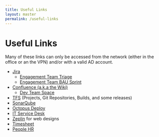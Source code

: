 ```yaml
---
title: Useful Links
layout: master
permalink: /useful-links 
---
```


# Useful Links

Many of these links can only be accessed from the network (either in the office or an the VPN) and/or with a valid AD account.

- [Jira](http://jira.theautonetwork.net)
    - [Engagement Team Triage](http://jira.theautonetwork.net/secure/RapidBoard.jspa?rapidView=118)
    - [Engagement Team BAU Sprint](http://jira.theautonetwork.net/secure/RapidBoard.jspa?rapidView=119)
- [Confluence (a.k.a the Wiki)](http://wiki.theautonetwork.net/dashboard.action#all-updates)
    - [Dev Team Space](http://wiki.theautonetwork.net/display/DT/Development+Team+Home)
- [TFS](http://tfs.theautonetwork.net:8080/tfs/DefaultCollection/_projects) (Projects, Git Repositories, Builds, and some releases)
- [SonarQube](http://tfs.theautonetwork.net:9000/projects?sort=-analysis_date)
- [Octopus Deploy](http://octopus.theautonetwork.net/app#/)
- [IT Service Desk](http://jira.theautonetwork.net/servicedesk/customer/portal/1)
- [Zeplin](https://app.zeplin.io/projects) for web designs
- [Timesheet](https://timesheet.theleadagency.com)
- [People HR](https://theleadagency.peoplehr.net)